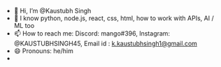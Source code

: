 - 👋 Hi, I’m @Kaustubh Singh
- 🌱 I know python, node.js, react, css, html, how to work with APIs, AI / ML too
- 📫 How to reach me: Discord: mango#396,  Instagram: @KAUSTUBHSINGH45,  Email id :  k.kaustubhsingh1@gmail.com
- 😄 Pronouns: he/him
- 




